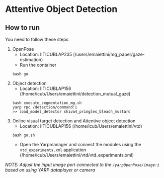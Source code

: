 # Attentive Object Detection


## How to run

You need to follow these steps:

1. OpenPose
	- Location: IITICUBLAP235 (/users/emaiettini/mg_paper/gaze-estimation)
	- Run the container
	 ```
	 bash go
	 ```
2. Object detection
	- Location: IITICUBLAP156 (/home/icub/Users/emaiettini/detection_mutual_gaze)
	```
	bash execute_segmentation_mg.sh
	yarp rpc /detection/command:i
	>> load_model_detector shiva4_pringles_bleach_mustard
	```
3. Online visual target detection and Attentive object detection
	- Location: IITICUBLAP156 (/home/icub/Users/emaiettini/vtd)
	```
	bash go.sh
	```
	- Open the Yarpmanager and connect the modules using the `vtd_experiments.xml` application 
(/home/icub/Users/emaiettini/vtd/vtd_experiments.xml)

*NOTE: Adjust the input image port connected to the `/yarpOpenPose/image:i` based on using YARP dataplayer or camera*
